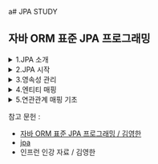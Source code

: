 a# JPA STUDY

## 자바 ORM 표준 JPA 프로그래밍

<details>
  <summary>1.JPA 소개</summary>
  <div markdown="1">

## 1.3 JPA란 무엇인가?

### JPA (Java Persisitence API)는 자바 진영의 ORM 기술 표준.
어플리케이션과 JDBC 사이에서 동작

![1](https://user-images.githubusercontent.com/43127088/108817489-4fbd9e00-75fb-11eb-978a-4dc18aee2248.PNG)

### ORM (Object Relational Mapping)
- 객체와 관계형 데이터베이스를 매핑한다는 뜻.
- ORM 프레임워크 객체와 테이블을 매핑해서 패러다임의 불일치 문제를 개발자 대신 해결해준다.

JPA를 사용해서 객체를 저장하는 코드

![2](https://user-images.githubusercontent.com/43127088/108825478-6b7a7180-7606-11eb-857c-9f2f47798abc.PNG)

`jpa.persist(member)`

JPA를 사용해서 객체를 조회하는 코드

![3](https://user-images.githubusercontent.com/43127088/108825652-a381b480-7606-11eb-98b0-4688404f9e33.PNG)

`Member member = jpa.find(memberId`

ORM 프레임워크는 단순히 SQL을 개발자 대신 생성해서 데이터베이스를 전달해주는 것 뿐 아니라 앞서
다양한 패러다임의 불일치 문제들도 해결해준다. 어떠헤 매핑해야 하는지 매핑 방법만 ORM 프레임워크에 알려주면 된다.

### 1.3.1 JPA 소개
EJB 3.0에서 하이버네이트를 기반으로 새로운 자바 ORM 기술 표준이 만들어졌는데 이것이 바로 JPA

JPA는 자바 ORM 기술에 대한 API 표준 명세다. 쉽게 이야기해서 인터페이스를 모아둔 것이다. 따라서 JPA를 구현한
ORM 프레임워크를 선택해야한다.

![5](https://user-images.githubusercontent.com/43127088/108826317-800b3980-7607-11eb-82f5-a5e1271715e9.PNG)


### 1.3.2 왜 JPA를 사용해야 하는가?

**생산성**
- JPA를 자바 컬렉션에 객체를 저장하듯 JPA에게 저장할 객체를 전달.
- INSERT SQL을 작성하고 JDBC API 사용하는 지루하고 반복적인 일을 JPA가 대신 처리해준다.
- CREATE TABLE같은 DDL문 자동 생성
- 데이터베이스 설계 중심의 패러다임을 객체 설계 중심으로 역전

```java
jpa.persist(member);    // 저장
Member member = jpa.find(memberId);     // 조회
```

**유지 보수**
- 엔티티에 필드 추가시 등록, 수정, 조회 관련 코드 모두 변경
- JPA를 사용하면 이런 과정을 JPA가 대신 처리
- 개발자가 작성해야 할 SQL과 JDBC API 코드를 JPA가 대신 처리해줌으로 유지보수해야 하는 코드 수가 줄어든다.

**패러다임 불일치 해결**
상속, 연관관계, 객체 그래프 탐색, 비교하기 같은 패러다임 불일치 해결

**성능**
```java
String memberId = "helloId"
Member member1 = jpa.find(memberId);
Member member2 = jpa.find(memberId);
```
JDBC API를 사용해서 작성하면 조회할때 마다 SELECT SQL을 사용해서 DB와 두 번 통신했을 것이다.
JPA를 사용하면 회원을 조회하는 SELECT SQL을 한 번만 데이터베이스에 전달하고 두 번쨰는 조회한 회원 객체를 재사용한다.
- 다양한 성능 최적화 기회 제공
- 어플리케이션과 데이터베이스 사이에 존재함으로 여러 최적화 시도 가능

**데이터 접근 추상화와 벤더 독립성**
- 데이터베이스 기술에 종속되지 않도록 한다.
- 데이타베이스를 변경하면 JPA에게 다른 데이터베이스를 사용한다고 알려주면 됨.

![6](https://user-images.githubusercontent.com/43127088/108827293-c8772700-7608-11eb-93ec-152f984f149a.PNG)


**표준**
JPA는 자바 진영의 ORM 기술 표준이다. 앞서 야기했듯이 표준을 사용하면 다른 구현 기술로 손쉽게 변경할 수 있다.

  </div>
</details>


<details>
  <summary>2.JPA 시작</summary>
  <div markdown="1">

## 2.3 JPA 시작
`implementation 'org.springframework.boot:spring-boot-starter-data-jpa`
- spring-boot-starter-aop
- spring-boot-starter-jdbc
    - HikariCP 커넥션 풀 (부트 2.0 기본)
- hibernate + JPA: 하이버네이트 + JPA
- spring-data-jpa: 스프링 데이터 JPA

## 2.4 객체 매핑 시작

```java
spring:
  h2:
    console:
      enabled: true
      path: /h2-console
  datasource:
    driver-class-name: org.h2.Driver
    url: jdbc:h2:mem:testdb
    username: sa

  jpa:
    hibernate:
      ddl-auto: create
    properties:
      hibernate:
        format_sql: true

logging.level:
  org.hibernate.SQL: debug
```
- spring.jpa.hibernate.ddl-auto: create
    - 이 옵션은 애플리케이션 실행 시점에 테이블을 drop 하고, 다시 생성한다.

참고: 모든 로그 출력은 가급적 로거를 통해 남겨야 한다.
- show_sql : 옵션은 System.out 에 하이버네이트 실행 SQL을 남긴다.
- org.hibernate.SQL : 옵션은 logger를 통해 하이버네이트 실행 SQL을 남긴다.

- JPA 표준 속성
    - javax.persistence.jdbc.driver : JDBC 드라이버
    - javax.persistence.jdbc.user : 데이터베이스 접속 아이디
    - javax.persistence.jdbc.password : 데이터베이스 접속 비밀번호
    - javax.persistence.jdbc.url : 데이터베이스 접속 URL
- 하이버네이트 설정
    - hibernate.dialect : 데이터베이스 방언 설정

**데이터베이스 방언**
JPA는 특정 데이터베이스에 종속적이지 않은 기술.다른 데이터베이스로 손쉽게 교체할 수 있다.

**하이버네이트 설정 옵션**
- hibernate.show_sql : 실행한 SQL을 출력.
- hibernate.format_sql : SQL을 보기 좋게 정렬함.
- hibernate.use_sql_comments : 쿼리 출력 시 주석도 함께 출력
- hibernate.id.new_generator_mappings : JPA 표준에 맞는 새로운 키 생성 전략을 사용함.

**하이버네이트 설정**
- create : Session factory가 실행될 때에 스키마를 지우고 다시 생성. 클래스패스에 import.sql 이 존재하면 찾아서, 해당 SQL도 함께 실행함.
- create-drop : create와 같지만 session factory가 내려갈 때 스키마 삭제.
- update : 시작시, 도메인과 스키마 비교하여 필요한 컬럼 추가 등의 작업 실행. 데이터는 삭제하지 않음.
- validate : Session factory 실행시 스키마가 적합한지 검사함. 문제가 있으면 예외 발생.
- 개발시에는 create가, 운영시에는 auto 설정을 빼거나 validate 정도로 두는 것이 좋아 보인다.
  update로 둘 경우에, 개발자들의 스키마가 마구 꼬여서 결국은 drop 해서 새로 만들어야 하는 사태가 발생한다

## 2.6 애플리케이션 개발

```java
package jpabook.start;

import javax.persistence.*;
import java.util.List;

public class JpaMain {

    public static void main(String[] args) {

        //엔티티 매니저 팩토리 생성
        EntityManagerFactory emf = Persistence.createEntityManagerFactory("jpabook");
        EntityManager em = emf.createEntityManager(); //엔티티 매니저 생성

        EntityTransaction tx = em.getTransaction(); //트랜잭션 기능 획득

        try {

            tx.begin(); //트랜잭션 시작
            logic(em);  //비즈니스 로직
            tx.commit();//트랜잭션 커밋

        } catch (Exception e) {
            e.printStackTrace();
            tx.rollback(); //트랜잭션 롤백
        } finally {
            em.close(); //엔티티 매니저 종료
        }

        emf.close(); //엔티티 매니저 팩토리 종료
    }

    public static void logic(EntityManager em) {

        String id = "id1";
        Member member = new Member();
        member.setId(id);
        member.setUsername("지한");
        member.setAge(2);

        //등록
        em.persist(member);

        //수정
        member.setAge(20);

        //한 건 조회
        Member findMember = em.find(Member.class, id);
        System.out.println("findMember=" + findMember.getUsername() + ", age=" + findMember.getAge());

        //목록 조회
        List<Member> members = em.createQuery("select m from Member m", Member.class).getResultList();
        System.out.println("members.size=" + members.size());

        //삭제
        em.remove(member);

    }
}
```

코드 구성
- 엔티티 매니저 설정
- 트랜잭션 관리
- 비지니스 로직

### 2.6.1 엔티티 매니저 설정

![1](https://user-images.githubusercontent.com/43127088/109125852-e91db900-778f-11eb-80be-15fcd1b0f195.PNG)

**엔티티 매니저 팩토리 생성**

- persistence.xml의 설정 정보를 사용해서 엔티티 매니저 팩토리 생성.
- Persistence 클래스 사용.
- Persistence 클래스 : 엔티티 매니저 팩토리를 생성해서 JPA를 사용할 수 있게 준비.
```java
EntityManagerFactory emf = Persistence.createEntityManagerFactory("jpabook");
```
`META-INF/persistence.xml에서 이름이 "jpabook"인 영속성 유닛을 찾아서 엔티티 매니저 팩토리를 생성.`
  
- 설정 정보 읽기.
- JPA 동작을 위한 기반 객체 만들기.
- JPA 구현체에 따라 데이터베이스 커넥션 풀도 생성.
- 비용이 아주 크다.

따라서 `엔티티 매니저 팩토리는 어플리케이션 전체에 딱 한 번만 생성하고 공유해서 사용해야 한다.`


**엔티티 매니저 생성**

```java
EntityManager em = emf.createEntityManager();
```

- 엔티티 매니저를 사용해서 엔티티를 데이터베이스에 등록/수정/삭제/조회할 수 있다.
- 엔티티 매니저는 데이터베이스 커넥션과 밀접한 관계가 있으므로 스레드간에 공유하거나 재사용하면 안된다.
  
**종료**
사용이 끝난 엔티티 매니저는 반드시 종료
```java
em.close();     // 엔티티 매니저 종료
```
어플리케이션을 종료할 때 엔티티 매니저 팩토리도 종료
```java
emf.close();    // 엔티티 매니저 팩토리 종료
```

### 2.6.2 트랜잭션 관리
JPA를 사용하면 항상 트랜잭션 안에서 데이터를 변경해야 한다.
트랜잭션 없이 데이터를 변경하면 예외가 발생한다.
트랜잭션을 시작하려면 엔티티 매니저에서 트랜잭션 API를 받아와야 한다.

```java
EntityTransaction tx = em.getTransaction(); //트랜잭션 API
try {

     tx.begin(); //트랜잭션 시작
     logic(em);  //비즈니스 로직
     tx.commit();//트랜잭션 커밋

} catch (Exception e) {
      tx.rollback(); //트랜잭션 롤백
}
```
x트랜잭션 API를 사용해서 비즈니스 로직이 정상 작동하면 트랜잭션을 커밋하고 에외가 발생하면 트랜잭션을 롤백한다.

### 2.6.3 비즈니스 로직
회원 엔티티를 하나 생성한 다음 엔티티 매니저를 통해 데이터베이스에 등록, 수정, 삭제, 조회

```java
String id = "id1";
Member member = new Member();
member.setId(id);
member.setUsername("지한");
member.setAge(2);

//등록
em.persist(member);

//수정
member.setAge(20);

//한 건 조회
Member findMember = em.find(Member.class, id);
System.out.println("findMember=" + findMember.getUsername() + ", age=" + findMember.getAge());

//목록 조회
List<Member> members = em.createQuery("select m from Member m", Member.class).getResultList();
System.out.println("members.size=" + members.size());

//삭제
em.remove(member);
```

`수정`

- em.update()를 호출할 것 같은데 없다.
- 단순하게 엔티티의 값만 변경.
- JPA는 어떤 엔티티가 변경되었는지 추적하는 기능을 갖추고 있음.
```sql
UPDATE MEMBER 
    SET AGE = 20, NAME = '지한'
WHERE ID = 'id1'    
```

`삭제`

엔티티 매니저의 remve() 메소드에 삭제하려는 엔티티를 넘겨준다. JPA는 다음 DELETE SQL을 생성해서 실행한다.
```sql
DELETE FROM MEMBER WHERE ID = 'id1'
```

`한 건 조회`
find() 메소드는 조회할 엔티티 타입과 @ID로 데이터베이스 테이블의 기본 키와 매핑한 식별자의 값으로 엔티티 하나를 조회하는 가장 단순한
조회 메소드다. 이 메소드를 호출하면 다음 SELECT SQL을 생성해서 데이터베이스에 결과를 조회한다. 그리고 조회한 결과 값으로 엔티티를
생성해서 반환한다.
```sql
SELECT * FROM MEMBER WHERE ID = `id1`
```

### 2.6.4 JPQL

하나 이상의 회원 목록 조회하는 코드  

```java
//목록 조회
List<Member> members = em.createQuery("select m from Member m", Member.class).getResultList();
System.out.println("members.size=" + members.size());
```

**문제점**

- 엔티티 대상으로 검색해야 함.
- 그러나 테이블이 아닌 엔티티 객체를 대상으로 검색하려면 데이터베이스 모든 데이터를 어플리케이션으로 불러와 엔티티 객체로 변경해서 검색해야 함.

**해결**

JPA는 *JPQL(Java Persistence Query Language)*라는 쿼리 언어로 해결.

**차이점**

JPQL : 엔티티 객체를 대상으로 쿼리. (클래스와 필드)
SQL : 데이터베이스 테이블을 대상으로 쿼리.

**샘플**

`select m from Member m`

- JPQL 표현
- from Member는 MEMBER 테이블이 아닌 Member 회원 엔티티 객체
- JPQL은 데이터베이스 테이블을 전혀 알지 못한다.
- JPA는 JPQL을 분석, 적절한 SQL을 만들어 데이터베이스에 데이터 조회.
- JPQL은 대소문자를 구분.

`SELECT M.ID, M.NAME, M.AGE FROM MEMBER M`



  </div>
</details>

<details>
  <summary>3.영속성 관리</summary>
  <div markdown="1">

영속성 컨텍스트는 JPA에서 가장 중요한 개념중 하나로,  **논리적인 개념, 눈에 보이지 않으며 Entity를 영구히 저장하는 환경** 이라는 뜻이다.

영속성 컨텍스트를 이해하기전에 먼저 EntityManagerFactory와 EntityManager를 간단하게 이해하고 넘어가자.



- EntityManagerFactory는 고객이 요청이 올 때마다 (쓰레드가 하나 생성될 때마다) EntityManager를 생성한다.
- EntityManager는 내부적으로 DB connection pool을 사용해서 DB에 접근한다.
- EntityManagerFactory
  - JPA 는 EntityManagerFactory 를 만들어야 한다.
  - application loading 시점에 DB 당 딱 하나만 생성되어야 한다.
  -  WAS 가 종료되는 시점에 EntityManagerFactory 를 닫는다. 그래야 내부적으로 Connection pooling 에 대한 Resource 가 Release 된다.

- EntityManager
  - 실제 Transaction 단위를 수행할 때마다 생성한다.
  - 즉, 고객의 요청이 올 때마다 사용했다가 닫는다.
  - thread 간에 공유하면 안된다. (사용하고 버려야 한다.)
- EntityTransaction
  - Data 를 “변경”하는 모든 작업은 반드시 Transaction 안에서 이루어져야 한다.
  - 단순한 조회의 경우는 상관없음.
  -

엔티티의 생명주기는 크게 4가지로 나뉜다.

1. 비영속(new/ transient ) 상태 : 영속성 컨텍스트와 전혀 관계가 없는 새로운 상태

   ![비영속상태](https://user-images.githubusercontent.com/39195377/97031972-06513980-159c-11eb-81c4-fde00dc09533.PNG)

   -객체를 단순히 '생성만' 한 상태로, 영속성 컨텍스트와는 전혀 관계가 없다.

   ```java
   Member member = new Member();
   member.setId("member1");
   member.setUsername("회원1");
   ```



2. 영속(managed) 상태 : 영속성 컨텍스트에 **관리** 되는 상태

![영속상태](https://user-images.githubusercontent.com/39195377/97031995-0cdfb100-159c-11eb-8bf9-e03d3a4b43eb.PNG)


-영속성 컨텍스트에 저장되어있는 상태

-persist는 DB에 쿼리를 날려 DB에 저장하는 작업이 아닌, 객체(Entity)를 영속성 컨텍스트에 저장하는 작업

   ```java
   // 객체를 생성한 상태 (비영속)
   Member member = new Member();
   member.setId("member1");
   member.setUsername("회원1");
   EntityManager entityManager = entityManagerFactory.createEntityManager();
   entityManager.getTransaction().begin();
   // 객체를 저장한 상태 (영속)
   entityManager.persist(member);
   ```



3. 준영속(detached) 상태 : 영속성 컨텍스트에 있다가 빠져나온(분리)된 상태

   -영속성 컨텍스트에서 지운 상태

   ```java
   // 회원 엔티티를 영속성 컨텍스트에서 분리, 준영속 상태
   entityManager.detach(member);
   ```



4. 삭제(removed) 상태 : 삭제된 상태

   -실제로 DB에서 삭제를 요청한 상태

   ```java
   // 객체를 삭제한 상태
   entityManager.remove(member);
   ```



★1차캐시 : 영속성 컨텍스트에는 1차캐시라는것이 존재하는데, 1차캐시를 영속성 컨텍스트라고 이해해도 좋다.

![1차캐시](https://user-images.githubusercontent.com/39195377/97031946-00f3ef00-159c-11eb-9a44-cdbbc0414d51.PNG)

```java
//엔티티를 생성한 상태(비영속) 
Member member = new Member(); 
member.setId("member1"); 
member.setUsername("회원1");   
//엔티티를 영속(1차캐시에 저장)
em.persist(member);
```



**영속성 컨텍스트는 아래와 같은 메커니즘을 가지고 동작한다. Member라는 객체로 예를 들겠다.**

1. 먼저 JPA에서 member라는 객체를 조회하면, DB에 select 쿼리문을 날려서 조회를 하기 전에 1차캐시에 조회하려던 member가 저장되어있는지 확인한다.
2. 만약 1차캐시에 **이미 저장되어있다면** 조회 쿼리를 날리지 않고 1차 캐시에 있는 데이터를 가져온다.
3. 만약 1차 캐시에 데이터가 존재하지 않는다면 조회 쿼리를 날린 후 DB에서 조회를 하고 1차캐시에 저장한 다음에 값을 반환한다.

그러나 사실 1차 캐시는 큰 성능 이점을 가지고 있지는 않다.

EntityManger는 트랜잭션 단위로 만들고, 해당 DB 트랜잭션이 종료될때 같이 종료된다. 즉 1차 캐시도 모두 소멸되기 때문에 아주 짧은 찰나의 순간에만 성능 이점을 가진다.



★영속성 컨텍스트는 동일성을 보장한다.

```java
Member a = entityManager.find(Member.class, "member1");
Member b = entityManager.find(Member.class, "member1");
System.out.println(a == b); // 동일성 비교 true
```

- 영속 Entity 동일성(==비교) 를 보장해준다.
- member1 이라는 Entity를 2번 조회하면, select 조회 쿼리가 한번만 나가고, 그 이후에 조회되는것은 1차캐시에 가져오기때문에 조회쿼리가 나가지 않는다.



★엔티티 등록시, 트랜잭션을 지원하는 쓰기지연

```java
transaction.begin(); // Transaction 시작
entityManager.persist(memberA);
entityManager.persist(memberB);
// 이때까지 INSERT SQL을 DB에 보내지 않는다.
// 커밋하는 순간 DB에 INSERT SQL을 보낸다.
transaction.commit(); // Transaction 커밋 

```

![쓰기지연](https://user-images.githubusercontent.com/39195377/97031981-09e4c080-159c-11eb-95e1-bdf569314fb8.PNG)

쓰기지연은 아래와 같은 메커니즘으로 실행된다.

1. entityManager.persist(memberA) 가 실행되면, memberA를 1차캐시에 저장한다.
2. 1)과 동시에 JPA가 Entity를 분석하여 insert 쿼리를 만든다.
3. insert 쿼리를 바로 실행하지 않고 쓰기 지연 SQL 저장소에 쌓아둔다.
4. memberB도 동일하게 이루어진다.
5. tansaction.commit() 호출과 동시에 쓰기지연 SQL 저장소에 쌓여있는 쿼리들을 실행한다.



★JPA는 엔티티 '수정'시 변경 감지(Dirty Checking)을 지원한다.

```java
transaction.begin(); // Transaction 시작

// 영속 엔티티 조회
Member memberA = em.find(Member.class, "memberA");

// 영속 엔티티 데이터 수정
memberA.setUsername("hi");
memberA.setAge(10);

transaction.commit(); // Transaction 커밋
```

위 코드는 이미 생성된 entity의 정보를 변경하는 과정이다. 이 과정을 보면 아래와 같은 의문이 생길 수 있다.

```java
 em.update(member) 또는 em.persist(member) 
     //이런 코드가 있어야 하지 않을까???
```

아니다. 필요없다. Entity 데이터만 수정하고 commit하면 알아서 DB에 반영된다.

즉, 데이터를 set하면 해당 데이터의 변경을 감지하여 자동으로 UPDATE 쿼리가 실행된다.

**(실무에서는 set 사용을 지양해야 한다.)**

![변경감지](https://user-images.githubusercontent.com/39195377/97031963-04877600-159c-11eb-830d-96fa1dbff703.PNG)

변경 감지는 아래와같은 매커니즘으로 동작한다.

1. commit()을 하면 , <u>**flush()**</u> 가 일어날때 1차캐시에 있는 스냅샷과 일일이 비교한다.
2. 변경사항이 있으면 UPDATE 쿼리를 만들어서 쓰기 지연 SQL에 쌓아둔다.
3. UPDATE 쿼리 실행 후 commit() 한다

<u>**flush()**</u> : 영속성 컨텍스트에 저장된 데이터들을 DB에 반영하는 작업 (commit할때 자동으로 발생) 이다. <u>여기서 주의해야 할 점은, flush()는 영속성 컨텍스트의 값을 비우는 작업이 아니고, 단순히 DB에 반영하는 작업이다.</u>



JPA에서 flush는 아래 세 가지 상황에 발생한다.

1. entityManager.flush() 로 직접 호출
2. 트랜잭션 커밋
3. JPQL 쿼리를 실행

3번의 경우(JPQL 쿼리 실행시 자동으로 flush)의 이유는 아래와 같다.

```java
entityManager.persist(memberA);
entityManager.persist(memberB);
entityManager.persist(memberC);

//바로 아래에 JPQL을 실행한다고 가정해보자. 
//여기선 간단하게 member를 조회하는 JPQL을 실행한다고 가정
query = entityManager.createQuery("select m from member m", Member.class);
List<Member> members = query.getResultList();
```

만약 위의 코드와 같이 memberA~memberC까지 영속성 컨텍스트에 저장했다고 가정하자.

아직 트랜잭션 커밋이 일어나기 전이라 memberA~memberC는 DB에 저장되기 전 상태이다.

따라서 JPQL 실행시 아무런 값도 반환되지 않는다.

이러한 문제를 방지하기 위해 JPA는 기본적으로 JPQL 실행시 자동으로 flush를 실행한다.

  </div>
</details>

<details>
  <summary>4.엔티티 매핑</summary>
  <div markdown="1">

  </div>
</details>

<details>
  <summary>5.연관관계 매핑 기초</summary>
  <div markdown="1">

  </div>
</details>

참고 문헌 :

- [자바 ORM 표준 JPA 프로그래밍 / 김영한](https://www.aladin.co.kr/shop/wproduct.aspx?ItemId=62681446)
- [jpa](https://ultrakain.gitbooks.io/jpa/content/chapter1/chapter1.3.html)
- 인프런 인강 자료 / 김영한